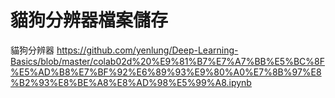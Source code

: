 # 貓狗分辨器檔案儲存

貓狗分辨器
https://github.com/yenlung/Deep-Learning-Basics/blob/master/colab02d%20%E9%81%B7%E7%A7%BB%E5%BC%8F%E5%AD%B8%E7%BF%92%E6%89%93%E9%80%A0%E7%8B%97%E8%B2%93%E8%BE%A8%E8%AD%98%E5%99%A8.ipynb
